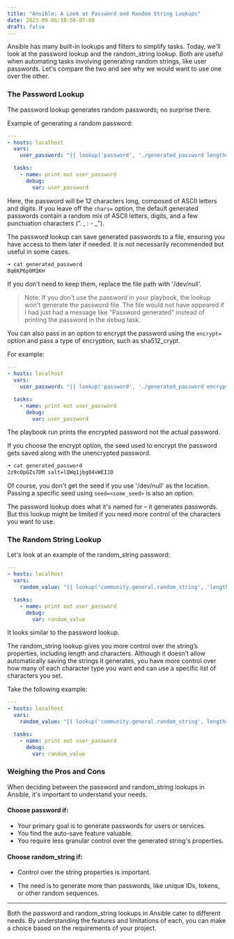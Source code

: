 ```yaml
---
title: "Ansible: A Look at Password and Random String Lookups"
date: 2023-09-06:18:58-07:00
draft: false
---
```

Ansible has many built-in lookups and filters to simplify tasks. Today, we'll look at the password lookup and the random_string lookup. Both are useful when automating tasks involving generating random strings, like user passwords. Let's compare the two and see why we would want to use one over the other.

### The Password Lookup
The password lookup generates random passwords; no surprise there.

Example of generating a random password:

```yaml
---
- hosts: localhost
  vars:
    user_password: "{{ lookup('password', './generated_password length=12 chars=ascii_letters,digits') }}"

  tasks:
    - name: print out user_password
      debug:
        var: user_password
```
Here, the password will be 12 characters long, composed of ASCII letters and digits. If you leave off the `chars=` option, the default generated passwords contain a random mix of ASCII letters, digits, and a few punctuation characters (”. , : - _”).

The password lookup can save generated passwords to a file, ensuring you have access to them later if needed. It is not necessarily recommended but useful in some cases. 

```bash
➜ cat generated_password
Bq6KP6p0M1KH
```
If you don't need to keep them, replace the file path with '/dev/null'.

> Note: If you don't use the password in your playbook, the lookup won't generate the password file. The file would not have appeared if I had just had a message like "Password generated" instead of printing the password in the debug task.

You can also pass in an option to encrypt the password using the `encrypt=` option and pass a type of encryption, such as sha512_crypt. 

For example:

```yaml
---
- hosts: localhost
  vars:
    user_password: "{{ lookup('password', './generated_password encrypt=sha512_crypt length=12 chars=ascii_letters,digits') }}"

  tasks:
    - name: print out user_password
      debug:
        var: user_password
```
The playbook run prints the encrypted password not the actual password.

If you choose the encrypt option, the seed used to encrypt the password gets saved along with the unencrypted password. 

```bash
➜ cat generated_password
2z9cOpGZs7DM salt=lQWq1jbg04vWEIJO
```

Of course, you don't get the seed if you use '/dev/null' as the location. Passing a specific seed using `seed=<some_seed>` is also an option.

The password lookup does what it's named for – it generates passwords. But this lookup might be limited if you need more control of the characters you want to use.

### The Random String Lookup

Let's look at an example of the random_string password:

```yaml
---
- hosts: localhost
  vars:
    random_value: "{{ lookup('community.general.random_string', 'length=12 chars=ascii_letters,digits') }}"

  tasks:
    - name: print out user_password
      debug:
        var: random_value
```


It looks similar to the password lookup.

The random_string lookup gives you more control over the string’s properties, including length and characters. Although it doesn’t allow automatically saving the strings it generates, you have more control over how many of each character type you want and can use a specific list of characters you set. 

Take the following example:

```yaml
---
- hosts: localhost
  vars:
    random_value: "{{ lookup('community.general.random_string', length=12,min_digit=2, override_special='@#$') }}"

  tasks:
    - name: print out user_password
      debug:
        var: random_value
```

### Weighing the Pros and Cons

When deciding between the password and random_string lookups in Ansible, it's important to understand your needs.

#### Choose password if:
- Your primary goal is to generate passwords for users or services.
- You find the auto-save feature valuable.
- You require less granular control over the generated string's properties.

#### Choose random_string if:
- Control over the string properties is important.

- The need is to generate more than passwords, like unique IDs, tokens, or other random sequences.

---

Both the password and random_string lookups in Ansible cater to different needs. By understanding the features and limitations of each, you can make a choice based on the requirements of your project.

